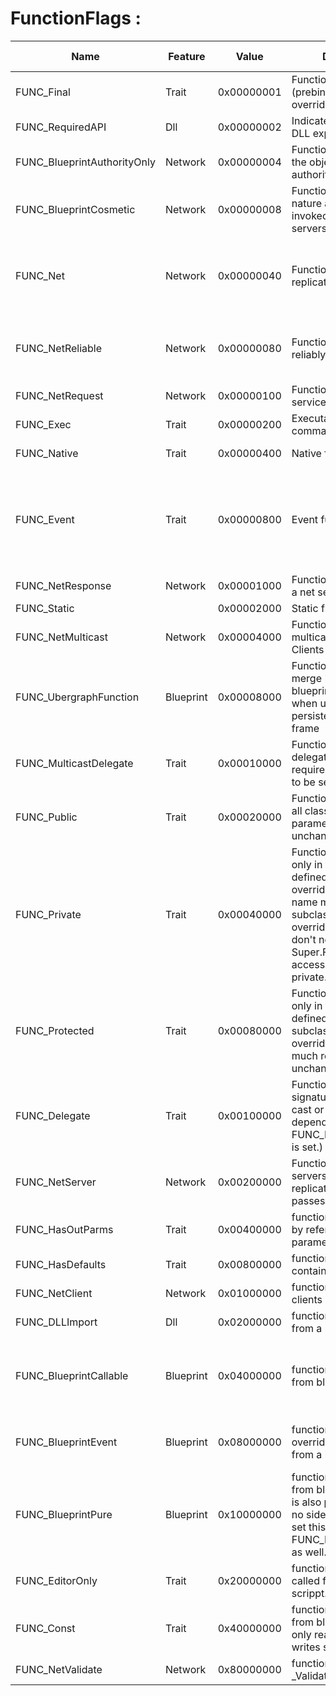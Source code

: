 # FunctionFlags :
|Name                                |Feature             |Value                                                                                                                                                                                                                                                           |Description|UFUNCTION/UDELEGATE                                                                                                                                                                                      |UFUNCTION/UDELEGATE 1                                                                                                                  |USTRUCT                                       |
|------------------------------------|--------------------|----------------------------------------------------------------------------------------------------------------------------------------------------------------------------------------------------------------------------------------------------------------|-----------|---------------------------------------------------------------------------------------------------------------------------------------------------------------------------------------------------------|---------------------------------------------------------------------------------------------------------------------------------------|----------------------------------------------|
|FUNC_Final                          |Trait               |0x00000001                                                                                                                                                                                                                                                      |Function is final (prebindable, non-overridable function).|SealedEvent (Specifier/UFUNCTION/SealedEvent.md)                                                                                                                                                         |                                                                                                                                       |                                              |
|FUNC_RequiredAPI                    |Dll                 |0x00000002                                                                                                                                                                                                                                                      |Indicates this function is DLL exported/imported.|                                                                                                                                                                                                         |                                                                                                                                       |                                              |
|FUNC_BlueprintAuthorityOnly         |Network             |0x00000004                                                                                                                                                                                                                                                      |Function will only run if the object has network authority|BlueprintAuthorityOnly (Specifier/UFUNCTION/BlueprintAuthorityOnly.md)                                                                                                                                   |                                                                                                                                       |                                              |
|FUNC_BlueprintCosmetic              |Network             |0x00000008                                                                                                                                                                                                                                                      |Function is cosmetic in nature and should not be invoked on dedicated servers|BlueprintCosmetic (Specifier/UFUNCTION/BlueprintCosmetic.md)                                                                                                                                             |                                                                                                                                       |                                              |
|FUNC_Net                            |Network             |0x00000040                                                                                                                                                                                                                                                      |Function is network-replicated.|Client (Specifier/UFUNCTION/Client.md), NetMulticast (Specifier/UFUNCTION/NetMulticast.md), Server (Specifier/UFUNCTION/Server.md), ServiceRequest (Specifier/UFUNCTION/ServiceRequest.md), ServiceResponse (Specifier/UFUNCTION/ServiceResponse.md)|                                                                                                                                       |                                              |
|FUNC_NetReliable                    |Network             |0x00000080                                                                                                                                                                                                                                                      |Function should be sent reliably on the network.|Reliable (Specifier/UFUNCTION/Reliable.md), ServiceRequest (Specifier/UFUNCTION/ServiceRequest.md), ServiceResponse (Specifier/UFUNCTION/ServiceResponse.md)                                             |                                                                                                                                       |                                              |
|FUNC_NetRequest                     |Network             |0x00000100                                                                                                                                                                                                                                                      |Function is sent to a net service|ServiceRequest (Specifier/UFUNCTION/ServiceRequest.md)                                                                                                                                                   |                                                                                                                                       |                                              |
|FUNC_Exec                           |Trait               |0x00000200                                                                                                                                                                                                                                                      |Executable from command line.|Exec (Specifier/UFUNCTION/Exec.md)                                                                                                                                                                       |                                                                                                                                       |                                              |
|FUNC_Native                         |Trait               |0x00000400                                                                                                                                                                                                                                                      |Native function.|BlueprintImplementableEvent (Specifier/UFUNCTION/BlueprintImplementableEvent.md)                                                                                                                         |                                                                                                                                       |                                              |
|FUNC_Event                          |Trait               |0x00000800                                                                                                                                                                                                                                                      |Event function.|BlueprintImplementableEvent (Specifier/UFUNCTION/BlueprintImplementableEvent.md), BlueprintNativeEvent (Specifier/UFUNCTION/BlueprintNativeEvent.md), ServiceRequest (Specifier/UFUNCTION/ServiceRequest.md), ServiceResponse (Specifier/UFUNCTION/ServiceResponse.md)|                                                                                                                                       |                                              |
|FUNC_NetResponse                    |Network             |0x00001000                                                                                                                                                                                                                                                      |Function response from a net service|ServiceResponse (Specifier/UFUNCTION/ServiceResponse.md)                                                                                                                                                 |                                                                                                                                       |                                              |
|FUNC_Static                         |                    |0x00002000                                                                                                                                                                                                                                                      |Static function.|                                                                                                                                                                                                         |                                                                                                                                       |                                              |
|FUNC_NetMulticast                   |Network             |0x00004000                                                                                                                                                                                                                                                      |Function is networked multicast Server -> All Clients|NetMulticast (Specifier/UFUNCTION/NetMulticast.md)                                                                                                                                                       |                                                                                                                                       |                                              |
|FUNC_UbergraphFunction              |Blueprint           |0x00008000                                                                                                                                                                                                                                                      |Function is used as the merge 'ubergraph' for a blueprint, only assigned when using the persistent 'ubergraph' frame|                                                                                                                                                                                                         |                                                                                                                                       |                                              |
|FUNC_MulticastDelegate              |Trait               |0x00010000                                                                                                                                                                                                                                                      |Function is a multi-cast delegate signature (also requires FUNC_Delegate to be set!)|                                                                                                                                                                                                         |                                                                                                                                       |                                              |
|FUNC_Public                         |Trait               |0x00020000                                                                                                                                                                                                                                                      |Function is accessible in all classes (if overridden, parameters must remain unchanged).|                                                                                                                                                                                                         |                                                                                                                                       |                                              |
|FUNC_Private                        |Trait               |0x00040000                                                                                                                                                                                                                                                      |Function is accessible only in the class it is defined in (cannot be overridden, but function name may be reused in subclasses. IOW: if overridden, parameters don't need to match, and Super.Func() cannot be accessed since it's private.)|                                                                                                                                                                                                         |                                                                                                                                       |                                              |
|FUNC_Protected                      |Trait               |0x00080000                                                                                                                                                                                                                                                      |Function is accessible only in the class it is defined in and subclasses (if overridden, parameters much remain unchanged).|                                                                                                                                                                                                         |                                                                                                                                       |                                              |
|FUNC_Delegate                       |Trait               |0x00100000                                                                                                                                                                                                                                                      |Function is delegate signature (either single-cast or multi-cast, depending on whether FUNC_MulticastDelegate is set.)|                                                                                                                                                                                                         |                                                                                                                                       |                                              |
|FUNC_NetServer                      |Network             |0x00200000                                                                                                                                                                                                                                                      |Function is executed on servers (set by replication code if passes check)|Server (Specifier/UFUNCTION/Server.md)                                                                                                                                                                   |                                                                                                                                       |                                              |
|FUNC_HasOutParms                    |Trait               |0x00400000                                                                                                                                                                                                                                                      |function has out (pass by reference) parameters|                                                                                                                                                                                                         |                                                                                                                                       |                                              |
|FUNC_HasDefaults                    |Trait               |0x00800000                                                                                                                                                                                                                                                      |function has structs that contain defaults|                                                                                                                                                                                                         |                                                                                                                                       |HasDefaults (Specifier/USTRUCT/HasDefaults.md)|
|FUNC_NetClient                      |Network             |0x01000000                                                                                                                                                                                                                                                      |function is executed on clients|Client (Specifier/UFUNCTION/Client.md)                                                                                                                                                                   |                                                                                                                                       |                                              |
|FUNC_DLLImport                      |Dll                 |0x02000000                                                                                                                                                                                                                                                      |function is imported from a DLL|                                                                                                                                                                                                         |                                                                                                                                       |                                              |
|FUNC_BlueprintCallable              |Blueprint           |0x04000000                                                                                                                                                                                                                                                      |function can be called from blueprint code|BlueprintGetter (Specifier/UFUNCTION/BlueprintGetter.md), BlueprintPure (Specifier/UFUNCTION/BlueprintPure.md), BlueprintSetter (Specifier/UFUNCTION/BlueprintSetter.md), BlueprintCallable (Specifier/UFUNCTION/BlueprintCallable.md)|                                                                                                                                       |                                              |
|FUNC_BlueprintEvent                 |Blueprint           |0x08000000                                                                                                                                                                                                                                                      |function can be overridden/implemented from a blueprint|BlueprintImplementableEvent (Specifier/UFUNCTION/BlueprintImplementableEvent.md), BlueprintNativeEvent (Specifier/UFUNCTION/BlueprintNativeEvent.md)                                                     |                                                                                                                                       |                                              |
|FUNC_BlueprintPure                  |Blueprint           |0x10000000                                                                                                                                                                                                                                                      |function can be called from blueprint code, and is also pure (produces no side effects). If you set this, you should set FUNC_BlueprintCallable as well.|BlueprintGetter (Specifier/UFUNCTION/BlueprintGetter.md), BlueprintPure (Specifier/UFUNCTION/BlueprintPure.md)                                                                                           |                                                                                                                                       |                                              |
|FUNC_EditorOnly                     |Trait               |0x20000000                                                                                                                                                                                                                                                      |function can only be called from an editor scrippt.|                                                                                                                                                                                                         |                                                                                                                                       |                                              |
|FUNC_Const                          |Trait               |0x40000000                                                                                                                                                                                                                                                      |function can be called from blueprint code, and only reads state (never writes state)|                                                                                                                                                                                                         |                                                                                                                                       |                                              |
|FUNC_NetValidate                    |Network             |0x80000000                                                                                                                                                                                                                                                      |function must supply a _Validate implementation|WithValidation (Specifier/UFUNCTION/WithValidation.md)                                                                                                                                                   |                                                                                                                                       |                                              |
